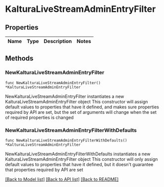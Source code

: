 # KalturaLiveStreamAdminEntryFilter

## Properties

Name | Type | Description | Notes
------------ | ------------- | ------------- | -------------

## Methods

### NewKalturaLiveStreamAdminEntryFilter

`func NewKalturaLiveStreamAdminEntryFilter() *KalturaLiveStreamAdminEntryFilter`

NewKalturaLiveStreamAdminEntryFilter instantiates a new KalturaLiveStreamAdminEntryFilter object
This constructor will assign default values to properties that have it defined,
and makes sure properties required by API are set, but the set of arguments
will change when the set of required properties is changed

### NewKalturaLiveStreamAdminEntryFilterWithDefaults

`func NewKalturaLiveStreamAdminEntryFilterWithDefaults() *KalturaLiveStreamAdminEntryFilter`

NewKalturaLiveStreamAdminEntryFilterWithDefaults instantiates a new KalturaLiveStreamAdminEntryFilter object
This constructor will only assign default values to properties that have it defined,
but it doesn't guarantee that properties required by API are set


[[Back to Model list]](../README.md#documentation-for-models) [[Back to API list]](../README.md#documentation-for-api-endpoints) [[Back to README]](../README.md)


